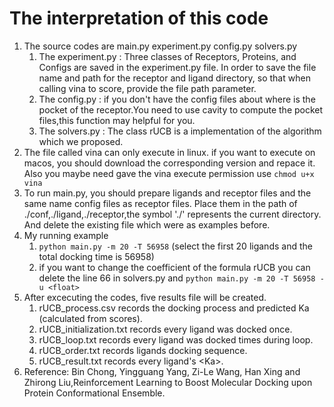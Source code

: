 #  The interpretation of this code
1. The source codes are main.py experiment.py config.py solvers.py
   1. The experiment.py : Three classes of Receptors, Proteins, and Configs are saved in the experiment.py file. In order to save the file name and path for the receptor and ligand directory, so that when calling vina to score, provide the file path parameter.
   2. The config.py : if you don't have the config files about where is the pocket of the receptor.You need to use cavity to compute the pocket files,this function may helpful for you.
   3. The solvers.py : The class rUCB is a implementation of the algorithm which we proposed.
2. The file called vina can only execute in linux. if you want to execute on macos, you should download the corresponding version and repace it. Also you maybe need gave the vina execute permission use ```chmod u+x vina```
3. To run main.py, you should prepare ligands and receptor files and the same name config files as receptor files. Place them in the path of ./conf,./ligand,./receptor,the symbol './' represents the current directory.  And delete the existing file which were as examples before.
4. My running example
   1. ```python main.py -m 20 -T 56958``` (select the first 20 ligands and the total docking time is 56958)
   2. if you want to change the coefficient of the formula rUCB you can delete the line 66 in solvers.py and ```python main.py -m 20 -T 56958 -u <float>```
5. After excecuting the codes, five results file will be created.
   1. rUCB_process.csv records the docking process and predicted Ka (calculated from scores).
   2. rUCB_initialization.txt records every ligand was docked once.
   3. rUCB_loop.txt records every ligand was docked times during loop.
   4. rUCB_order.txt records ligands docking sequence.
   5. rUCB_result.txt records every ligand's \<Ka\>.
6. Reference: Bin Chong, Yingguang Yang, Zi-Le Wang, Han Xing and Zhirong Liu,Reinforcement Learning to Boost Molecular Docking upon Protein Conformational Ensemble.
